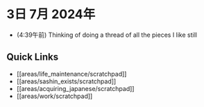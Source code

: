 # 3日 7月 2024年
- (4:39午前) Thinking of doing a thread of all the pieces I like still
 



## Quick Links
- [[areas/life_maintenance/scratchpad]]
- [[areas/sashin_exists/scratchpad]]
- [[areas/acquiring_japanese/scratchpad]]
- [[areas/work/scratchpad]]
